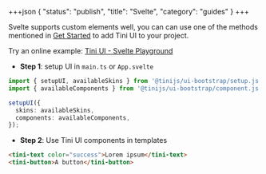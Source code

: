 +++json
{
  "status": "publish",
  "title": "Svelte",
  "category": "guides"
}
+++

Svelte supports custom elements well, you can can use one of the methods mentioned in [Get Started](/ui/get-started) to add Tini UI to your project.

Try an online example: [Tini UI - Svelte Playground](https://stackblitz.com/edit/tini-ui-svelte-playground?file=src%2FApp.svelte)

- **Step 1**: setup UI in `main.ts` or `App.svelte`

```ts
import { setupUI, availableSkins } from '@tinijs/ui-bootstrap/setup.js';
import { availableComponents } from '@tinijs/ui-bootstrap/component.js';

setupUI({
  skins: availableSkins,
  components: availableComponents,
});
```

- **Step 2**: Use Tini UI components in templates

```html
<tini-text color="success">Lorem ipsum</tini-text>
<tini-button>A button</tini-button>
```
